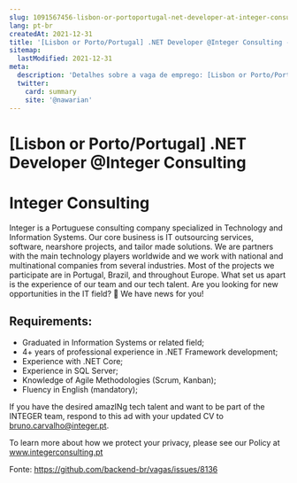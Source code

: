 ```yaml
---
slug: 1091567456-lisbon-or-portoportugal-net-developer-at-integer-consulting
lang: pt-br
createdAt: 2021-12-31
title: '[Lisbon or Porto/Portugal] .NET Developer @Integer Consulting - Vaga de Emprego'
sitemap:
  lastModified: 2021-12-31
meta:
  description: 'Detalhes sobre a vaga de emprego: [Lisbon or Porto/Portugal] .NET Developer @Integer Consulting'
  twitter:
    card: summary
    site: '@nawarian'
---
```


# [Lisbon or Porto/Portugal] .NET Developer @Integer Consulting

# Integer Consulting
Integer is a Portuguese consulting company specialized in Technology and Information Systems. Our core business is IT outsourcing services, software, nearshore projects, and tailor made solutions. We are partners with the main technology players worldwide and we work with national and multinational companies from several industries. Most of the projects we participate are in Portugal, Brazil, and throughout Europe. What set us apart is the experience of our team and our tech talent.
Are you looking for new opportunities in the IT field? 👀 We have news for you!

## Requirements: 
- Graduated in Information Systems or related field;
- 4+ years of professional experience in .NET Framework development;
- Experience with .NET Core;
- Experience in SQL Server;
- Knowledge of Agile Methodologies (Scrum, Kanban);
- Fluency in English (mandatory);

If you have the desired amazINg tech talent and want to be part of the INTEGER team, respond to this ad with your updated CV to bruno.carvalho@integer.pt.

To learn more about how we protect your privacy, please see our Policy at www.integerconsulting.pt


Fonte: https://github.com/backend-br/vagas/issues/8136
